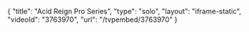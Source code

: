 {
    "title": "Acid Reign Pro Series",
    "type": "solo",
    "layout": "iframe-static",
    "videoId": "3763970",
    "url": "\/tvpembed\/3763970"
}
